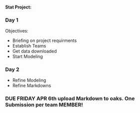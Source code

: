 #### Stat Project:
### Day 1
Objectives:
+ Briefing on project requirments
+ Establish Teams
+ Get data downloaded
+ Start Modeling

### Day 2
+ Refine Modeling
+ Refine Markdowns

### DUE FRIDAY APR 6th upload Markdown to oaks. One Submission per team MEMBER!



